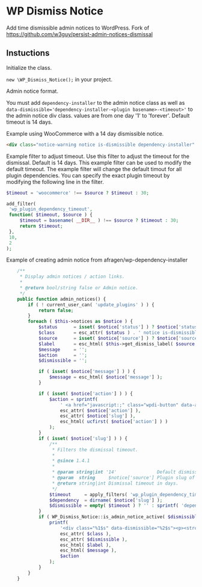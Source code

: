 # WP Dismiss Notice

Add time dismissible admin notices to WordPress.
Fork of https://github.com/w3guy/persist-admin-notices-dismissal

## Instuctions

Initialize the class.

`new \WP_Dismiss_Notice();` in your project.

Admin notice format.

 You must add `dependency-installer` to the admin notice class as well as `data-dismissible='dependency-installer-<plugin basename>-<timeout>'`
 to the admin notice div class. <timeout> values are from one day '1' to 'forever'. Default timeout is 14 days.

Example using WooCommerce with a 14 day dismissible notice.

```html
<div class="notice-warning notice is-dismissible dependency-installer" data-dismissible="dependency-installer-woocommerce-14">...</div>
```

Example filter to adjust timeout.
Use this filter to adjust the timeout for the dismissal. Default is 14 days.
This example filter can be used to modify the default timeout.
The example filter will change the default timout for all plugin dependencies.
You can specify the exact plugin timeout by modifying the following line in the filter.

```php
$timeout = 'woocommerce' !== $source ? $timeout : 30;
```

```php
add_filter(
 'wp_plugin_dependency_timeout',
 function( $timeout, $source ) {
     $timeout = basename( __DIR__ ) !== $source ? $timeout : 30;
     return $timeout;
 },
 10,
 2
);
```

Example of creating admin notice from afragen/wp-dependency-installer

```php
	/**
	 * Display admin notices / action links.
	 *
	 * @return bool/string false or Admin notice.
	 */
	public function admin_notices() {
		if ( ! current_user_can( 'update_plugins' ) ) {
			return false;
		}
		foreach ( $this->notices as $notice ) {
			$status      = isset( $notice['status'] ) ? $notice['status'] : 'notice-info';
			$class       = esc_attr( $status ) . ' notice is-dismissible dependency-installer';
			$source      = isset( $notice['source'] ) ? $notice['source'] : __( 'Dependency' );
			$label       = esc_html( $this->get_dismiss_label( $source ) );
			$message     = '';
			$action      = '';
			$dismissible = '';

			if ( isset( $notice['message'] ) ) {
				$message = esc_html( $notice['message'] );
			}

			if ( isset( $notice['action'] ) ) {
				$action = sprintf(
					' <a href="javascript:;" class="wpdi-button" data-action="%1$s" data-slug="%2$s">%3$s Now &raquo;</a> ',
					esc_attr( $notice['action'] ),
					esc_attr( $notice['slug'] ),
					esc_html( ucfirst( $notice['action'] ) )
				);
			}
			if ( isset( $notice['slug'] ) ) {
				/**
				 * Filters the dismissal timeout.
				 *
				 * @since 1.4.1
				 *
				 * @param string|int '14'               Default dismissal in days.
				 * @param  string     $notice['source'] Plugin slug of calling plugin.
				 * @return string|int Dismissal timeout in days.
				 */
				$timeout     = apply_filters( 'wp_plugin_dependency_timeout', '14', $source );
				$dependency  = dirname( $notice['slug'] );
				$dismissible = empty( $timeout ) ? '' : sprintf( 'dependency-installer-%1$s-%2$s', esc_attr( $dependency ), esc_attr( $timeout ) );
			}
			if ( WP_Dismiss_Notice::is_admin_notice_active( $dismissible ) ) {
				printf(
					'<div class="%1$s" data-dismissible="%2$s"><p><strong>[%3$s]</strong> %4$s%5$s</p></div>',
					esc_attr( $class ),
					esc_attr( $dismissible ),
					esc_html( $label ),
					esc_html( $message ),
					$action
				);
			}
		}
	}
```
